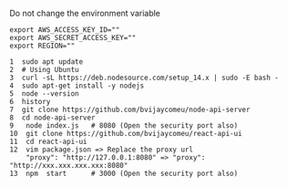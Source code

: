 
Do not change the environment variable


    export AWS_ACCESS_KEY_ID=""
    export AWS_SECRET_ACCESS_KEY=""
    export REGION=""

    1  sudo apt update
    2  # Using Ubuntu
    3  curl -sL https://deb.nodesource.com/setup_14.x | sudo -E bash -
    4  sudo apt-get install -y nodejs
    5  node --version
    6  history
    7  git clone https://github.com/bvijaycomeu/node-api-server
    8  cd node-api-server
    9   node index.js   # 8080 (Open the security port also)
    10  git clone https://github.com/bvijaycomeu/react-api-ui
    11  cd react-api-ui
    12  vim package.json => Replace the proxy url
        "proxy": "http://127.0.0.1:8080" => "proxy": "http://xxx.xxx.xxx.xxx:8080"
    13  npm  start      # 3000 (Open the security port also)


